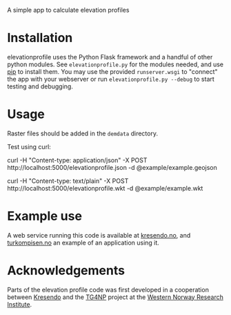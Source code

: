 A simple app to calculate elevation profiles

Installation
============

elevationprofile uses the Python Flask framework and a handful of other python modules. See `elevationprofile.py` for the modules needed, and use [pip](https://pypi.python.org/pypi/pip) to install them. You may use the provided `runserver.wsgi` to "connect" the app with your webserver or run `elevationprofile.py --debug` to start testing and debugging. 

Usage
=====

Raster files should be added in the `demdata` directory.

Test using curl:

curl -H "Content-type: application/json" -X POST http://localhost:5000/elevationprofile.json -d @example/example.geojson

curl -H "Content-type: text/plain" -X POST http://localhost:5000/elevationprofile.wkt -d @example/example.wkt

Example use
===========

A web service running this code is available at [kresendo.no](http://verktoy.kresendo.no/hoydeprofil.html), and [turkompisen.no](http://turkompisen.no) an example of an application using it.


Acknowledgements
================

Parts of the elevation profile code was first developed in a cooperation between [Kresendo](http://www.kresendo.no) and the [TG4NP](http://tg4np.eu/) project at the [Western Norway Research Institute](http://www.vestforsk.no/).
